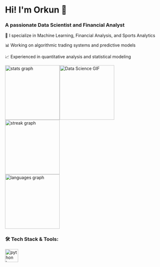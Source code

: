 <h1 align="left">Hi! I'm Orkun 👋</h1>

<div align="left">
  <h3>A passionate Data Scientist and Financial Analyst</h3>
  <p>🔭 I specialize in Machine Learning, Financial Analysis, and Sports Analytics</p>
  <p>📊 Working on algorithmic trading systems and predictive models</p>
  <p>📈 Experienced in quantitative analysis and statistical modeling</p>
  
  <div style="display: flex; align-items: center;">
    <!-- GitHub Stats -->
    <img src="https://github-readme-stats.vercel.app/api?username=orkunaktas&hide_title=false&hide_rank=false&show_icons=true&include_all_commits=true&count_private=true&disable_animations=false&theme=dark&locale=en&hide_border=false&custom_title=GitHub%20Stats" height="180" alt="stats graph" />
    <img src="https://media.giphy.com/media/JWuBH9rCO2uZuHBFpm/giphy.gif" height="180" alt="Data Science GIF" />
  </div>

  <div style="display: flex; align-items: center;">
    <!-- Streak Stats -->
    <img src="https://streak-stats.demolab.com?user=orkunaktas&locale=en&mode=daily&theme=dark&hide_border=false&border_radius=5" height="180" alt="streak graph" />
  </div>

  <div style="display: flex; align-items: center;">
    <!-- Top Languages -->
    <img src="https://github-readme-stats.vercel.app/api/top-langs?username=orkunaktas&locale=en&hide_title=false&layout=compact&card_width=320&langs_count=6&theme=dark&hide_border=false" height="180" alt="languages graph" />
  </div>
</div>

<h3>🛠 Tech Stack & Tools:</h3>
<div align="left">
  <!-- Data Science & ML -->
  <img src="https://cdn.jsdelivr.net/gh/devicons/devicon/icons/python/python-original.svg" height="43" alt="python logo" />
  <img width="12" />
  <img src="https://cdn.jsdelivr.net/gh/devicons/devicon/icons/numpy/numpy-original.svg" height="43" alt="numpy logo

